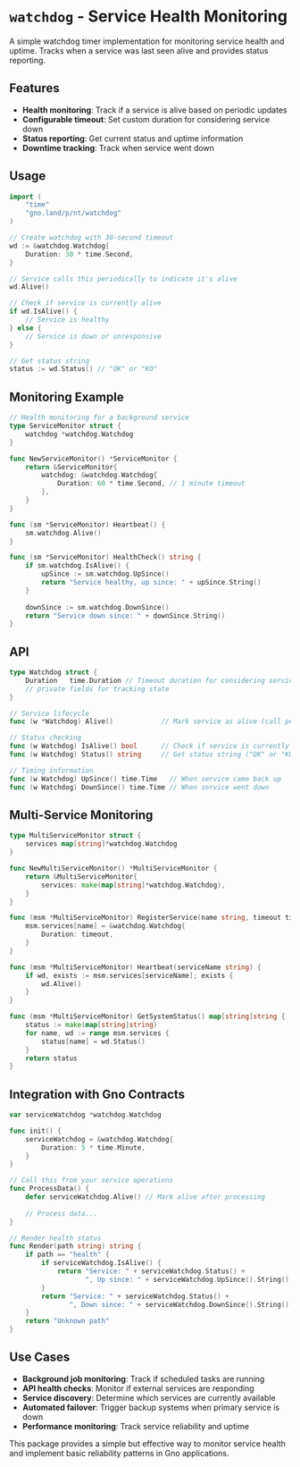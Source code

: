 # `watchdog` - Service Health Monitoring

A simple watchdog timer implementation for monitoring service health and uptime. Tracks when a service was last seen alive and provides status reporting.

## Features

- **Health monitoring**: Track if a service is alive based on periodic updates
- **Configurable timeout**: Set custom duration for considering service down
- **Status reporting**: Get current status and uptime information
- **Downtime tracking**: Track when service went down

## Usage

```go
import (
    "time"
    "gno.land/p/nt/watchdog"
)

// Create watchdog with 30-second timeout
wd := &watchdog.Watchdog{
    Duration: 30 * time.Second,
}

// Service calls this periodically to indicate it's alive
wd.Alive()

// Check if service is currently alive
if wd.IsAlive() {
    // Service is healthy
} else {
    // Service is down or unresponsive
}

// Get status string
status := wd.Status() // "OK" or "KO"
```

## Monitoring Example

```go
// Health monitoring for a background service
type ServiceMonitor struct {
    watchdog *watchdog.Watchdog
}

func NewServiceMonitor() *ServiceMonitor {
    return &ServiceMonitor{
        watchdog: &watchdog.Watchdog{
            Duration: 60 * time.Second, // 1 minute timeout
        },
    }
}

func (sm *ServiceMonitor) Heartbeat() {
    sm.watchdog.Alive()
}

func (sm *ServiceMonitor) HealthCheck() string {
    if sm.watchdog.IsAlive() {
        upSince := sm.watchdog.UpSince()
        return "Service healthy, up since: " + upSince.String()
    }
    
    downSince := sm.watchdog.DownSince()
    return "Service down since: " + downSince.String()
}
```

## API

```go
type Watchdog struct {
    Duration   time.Duration // Timeout duration for considering service down
    // private fields for tracking state
}

// Service lifecycle
func (w *Watchdog) Alive()            // Mark service as alive (call periodically)

// Status checking  
func (w Watchdog) IsAlive() bool      // Check if service is currently alive
func (w Watchdog) Status() string     // Get status string ("OK" or "KO")

// Timing information
func (w Watchdog) UpSince() time.Time   // When service came back up
func (w Watchdog) DownSince() time.Time // When service went down
```

## Multi-Service Monitoring

```go
type MultiServiceMonitor struct {
    services map[string]*watchdog.Watchdog
}

func NewMultiServiceMonitor() *MultiServiceMonitor {
    return &MultiServiceMonitor{
        services: make(map[string]*watchdog.Watchdog),
    }
}

func (msm *MultiServiceMonitor) RegisterService(name string, timeout time.Duration) {
    msm.services[name] = &watchdog.Watchdog{
        Duration: timeout,
    }
}

func (msm *MultiServiceMonitor) Heartbeat(serviceName string) {
    if wd, exists := msm.services[serviceName]; exists {
        wd.Alive()
    }
}

func (msm *MultiServiceMonitor) GetSystemStatus() map[string]string {
    status := make(map[string]string)
    for name, wd := range msm.services {
        status[name] = wd.Status()
    }
    return status
}
```

## Integration with Gno Contracts

```go
var serviceWatchdog *watchdog.Watchdog

func init() {
    serviceWatchdog = &watchdog.Watchdog{
        Duration: 5 * time.Minute,
    }
}

// Call this from your service operations
func ProcessData() {
    defer serviceWatchdog.Alive() // Mark alive after processing
    
    // Process data...
}

// Render health status
func Render(path string) string {
    if path == "health" {
        if serviceWatchdog.IsAlive() {
            return "Service: " + serviceWatchdog.Status() + 
                   ", Up since: " + serviceWatchdog.UpSince().String()
        }
        return "Service: " + serviceWatchdog.Status() + 
               ", Down since: " + serviceWatchdog.DownSince().String()
    }
    return "Unknown path"
}
```

## Use Cases

- **Background job monitoring**: Track if scheduled tasks are running
- **API health checks**: Monitor if external services are responding
- **Service discovery**: Determine which services are currently available
- **Automated failover**: Trigger backup systems when primary service is down
- **Performance monitoring**: Track service reliability and uptime

This package provides a simple but effective way to monitor service health and implement basic reliability patterns in Gno applications.
